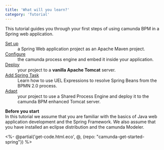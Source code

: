 ```yaml
---
title: 'What will you learn?'
category: 'Tutorial'
---
```


This tutorial guides you through your first steps of using camunda BPM in a Spring web application.

<dl class="dl-horizontal">
  <dt>
    <a href ="ref:#tutorial-set-up-your-project">Set up</a>
  </dt>
  <dd>
    a Spring Web application project as an Apache Maven project.
  </dd>
  <dt>
    <a href = "ref:#tutorial-configure-an-embedded-process-engine">Configure</a>
  </dt>
  <dd>
    the camunda process engine and embed it inside your application.
  </dd>
  <dt>
    <a href = "ref:#tutorial-configure-an-embedded-process-engine">Deploy</a>
  </dt>
  <dd>
    your project to a <strong>vanilla Apache Tomcat</strong> server.
  </dd>
  <dt>
    <a href = "ref:#tutorial-add-a-spring-bean-service-task">Add Spring Task</a>
  </dt>
  <dd>
    Learn how to use UEL Expressions to resolve Spring Beans from the BPMN 2.0 process.
  </dd>
  <dt>
    <a href = "ref:#bonus-chapter-use-shared-process-engine-on-apache-tomcat">Adapt</a>
  </dt>
  <dd>
    your project to use a Shared Process Engine and deploy it to the camunda BPM enhanced Tomcat server.
  </dd>
</dl>

<div class="alert alert-info">
  <p>
    <strong>Before you start</strong><br/>
    In this tutorial we assume that you are familiar with the basics of Java web application development and the Spring Framework. We also assume that you have installed an eclipse distribution and the camunda Modeler.
  </p>
</div>

<%- @partial('get-code.html.eco', @, {repo: "camunda-get-started-spring"}) %>
